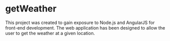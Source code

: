 # getWeather
This project was created to gain exposure to Node.js and AngularJS for front-end development. 
The web application has been designed to allow the user to get the weather at a given location.
